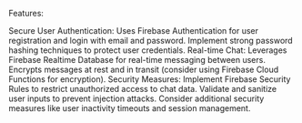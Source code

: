 Features:

Secure User Authentication:
Uses Firebase Authentication for user registration and login with email and password.
Implement strong password hashing techniques to protect user credentials.
Real-time Chat:
Leverages Firebase Realtime Database for real-time messaging between users.
Encrypts messages at rest and in transit (consider using Firebase Cloud Functions for encryption).
Security Measures:
Implement Firebase Security Rules to restrict unauthorized access to chat data.
Validate and sanitize user inputs to prevent injection attacks.
Consider additional security measures like user inactivity timeouts and session management.
